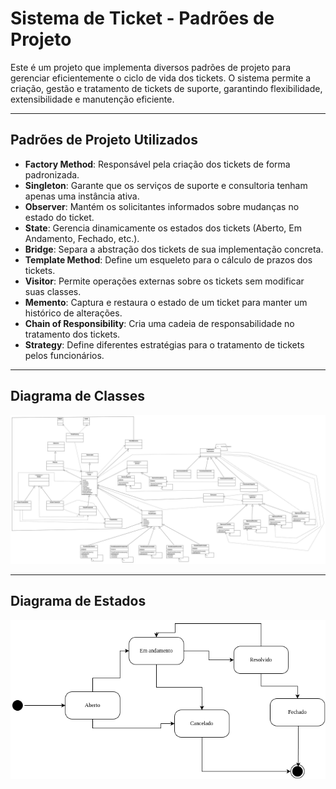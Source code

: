 # Sistema de Ticket - Padrões de Projeto

Este é um projeto que implementa diversos padrões de projeto para gerenciar eficientemente o ciclo de vida dos tickets. O sistema permite a criação, gestão e tratamento de tickets de suporte, garantindo flexibilidade, extensibilidade e manutenção eficiente.

---

## Padrões de Projeto Utilizados

- **Factory Method**: Responsável pela criação dos tickets de forma padronizada.
- **Singleton**: Garante que os serviços de suporte e consultoria tenham apenas uma instância ativa.
- **Observer**: Mantém os solicitantes informados sobre mudanças no estado do ticket.
- **State**: Gerencia dinamicamente os estados dos tickets (Aberto, Em Andamento, Fechado, etc.).
- **Bridge**: Separa a abstração dos tickets de sua implementação concreta.
- **Template Method**: Define um esqueleto para o cálculo de prazos dos tickets.
- **Visitor**: Permite operações externas sobre os tickets sem modificar suas classes.
- **Memento**: Captura e restaura o estado de um ticket para manter um histórico de alterações.
- **Chain of Responsibility**: Cria uma cadeia de responsabilidade no tratamento dos tickets.
- **Strategy**: Define diferentes estratégias para o tratamento de tickets pelos funcionários.

---

## Diagrama de Classes

![Diagrama de Classes](DiagramaClasses.png)

---

## Diagrama de Estados
![Diagrama de Estados](DiagramaEstados.png)
